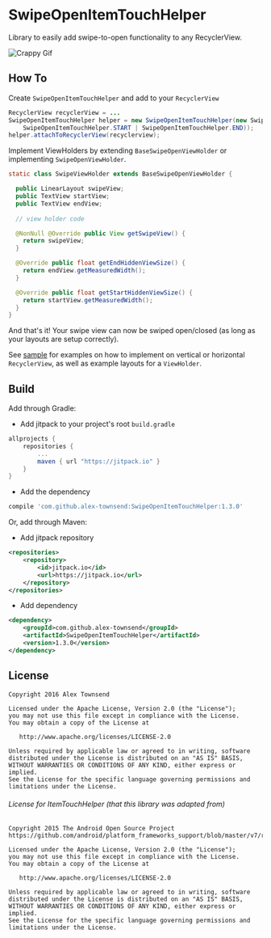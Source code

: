 SwipeOpenItemTouchHelper
========================
Library to easily add swipe-to-open functionality to any RecyclerView.

![Crappy Gif](https://github.com/alex-townsend/SwipeOpenItemTouchHelper/blob/master/sample.gif)

How To
------

Create `SwipeOpenItemTouchHelper` and add to your `RecyclerView`

```java
RecyclerView recyclerView = ...
SwipeOpenItemTouchHelper helper = new SwipeOpenItemTouchHelper(new SwipeOpenItemTouchHelper.SimpleCallback(
	SwipeOpenItemTouchHelper.START | SwipeOpenItemTouchHelper.END));
helper.attachToRecyclerView(recyclerview);
```

Implement ViewHolders by extending `BaseSwipeOpenViewHolder` or implementing `SwipeOpenViewHolder`.
```java
static class SwipeViewHolder extends BaseSwipeOpenViewHolder {

  public LinearLayout swipeView;
  public TextView startView;
  public TextView endView;
  
  // view holder code

  @NonNull @Override public View getSwipeView() {
    return swipeView;
  }

  @Override public float getEndHiddenViewSize() {
    return endView.getMeasuredWidth();
  }

  @Override public float getStartHiddenViewSize() {
    return startView.getMeasuredWidth();
  }
}
```

And that's it! Your swipe view can now be swiped open/closed (as long as your layouts are setup correctly).

See [sample](https://github.com/alex-townsend/SwipeOpenItemTouchHelper/tree/master/sample) for examples on how to implement on vertical or horizontal `RecyclerView`, as well as example layouts for a `ViewHolder`.


Build
-----

Add through Gradle:

- Add jitpack to your project's root `build.gradle` 
```Groovy
allprojects {
	repositories {
		...
		maven { url "https://jitpack.io" }
	}
}
```
- Add the dependency
```Groovy
compile 'com.github.alex-townsend:SwipeOpenItemTouchHelper:1.3.0'
```

Or, add through Maven:

- Add jitpack repository
```xml
<repositories>
	<repository>
	    <id>jitpack.io</id>
	    <url>https://jitpack.io</url>
	</repository>
</repositories>
```
- Add dependency
```xml
<dependency>
    <groupId>com.github.alex-townsend</groupId>
    <artifactId>SwipeOpenItemTouchHelper</artifactId>
    <version>1.3.0</version>
</dependency>
```

License
-------

    Copyright 2016 Alex Townsend

    Licensed under the Apache License, Version 2.0 (the "License");
    you may not use this file except in compliance with the License.
    You may obtain a copy of the License at

       http://www.apache.org/licenses/LICENSE-2.0

    Unless required by applicable law or agreed to in writing, software
    distributed under the License is distributed on an "AS IS" BASIS,
    WITHOUT WARRANTIES OR CONDITIONS OF ANY KIND, either express or implied.
    See the License for the specific language governing permissions and
    limitations under the License.


###### License for ItemTouchHelper (that this library was adapted from)

    Copyright 2015 The Android Open Source Project
    https://github.com/android/platform_frameworks_support/blob/master/v7/recyclerview/src/android/support/v7/widget/helper/ItemTouchHelper.java

    Licensed under the Apache License, Version 2.0 (the "License");
    you may not use this file except in compliance with the License.
    You may obtain a copy of the License at

       http://www.apache.org/licenses/LICENSE-2.0

    Unless required by applicable law or agreed to in writing, software
    distributed under the License is distributed on an "AS IS" BASIS,
    WITHOUT WARRANTIES OR CONDITIONS OF ANY KIND, either express or implied.
    See the License for the specific language governing permissions and
    limitations under the License.
